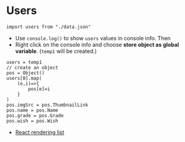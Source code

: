 
# Users

```
import users from "./data.json"
```

  * Use `console.log()` to show `users` values in  console info. Then
  * Right click on the console info and choose **store object as global variable**. (`temp1` will be created.)

```
users = temp1
// create an object
pos = Object()
users[0].map(
    (e,i)=>{
        pos[e]=i
    }
)
pos.imgSrc = pos.ThumbnailLink
pos.name = pos.Name
pos.grade = pos.Grade
pos.wish = pos.Wish
```

  * [React rendering list](https://react.dev/learn#rendering-lists)